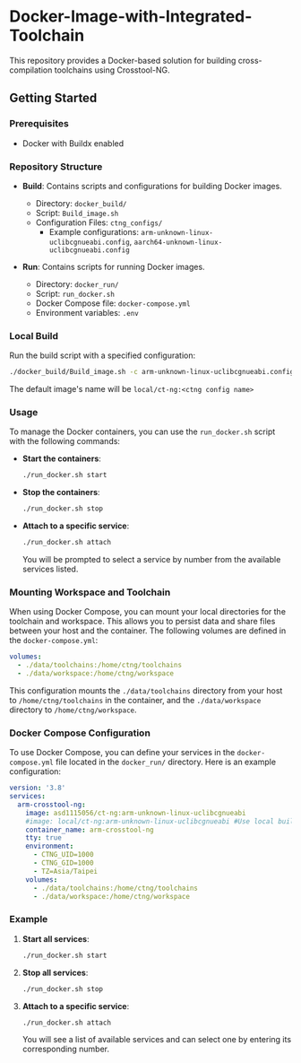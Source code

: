 # Docker-Image-with-Integrated-Toolchain

This repository provides a Docker-based solution for building cross-compilation toolchains using Crosstool-NG.

## Getting Started

### Prerequisites

- Docker with Buildx enabled

### Repository Structure

- **Build**: Contains scripts and configurations for building Docker images.
  - Directory: `docker_build/`
  - Script: `Build_image.sh`
  - Configuration Files: `ctng_configs/`
    - Example configurations: `arm-unknown-linux-uclibcgnueabi.config`, `aarch64-unknown-linux-uclibcgnueabi.config`

- **Run**: Contains scripts for running Docker images.
  - Directory: `docker_run/`
  - Script: `run_docker.sh`
  - Docker Compose file: `docker-compose.yml`
  - Environment variables: `.env`

### Local Build

Run the build script with a specified configuration:

```bash
./docker_build/Build_image.sh -c arm-unknown-linux-uclibcgnueabi.config
```

The default image's name will be `local/ct-ng:<ctng config name>`

### Usage

To manage the Docker containers, you can use the `run_docker.sh` script with the following commands:

- **Start the containers**:
  ```bash
  ./run_docker.sh start
  ```

- **Stop the containers**:
  ```bash
  ./run_docker.sh stop
  ```

- **Attach to a specific service**:
  ```bash
  ./run_docker.sh attach
  ```
  You will be prompted to select a service by number from the available services listed.

### Mounting Workspace and Toolchain

When using Docker Compose, you can mount your local directories for the toolchain and workspace. This allows you to persist data and share files between your host and the container. The following volumes are defined in the `docker-compose.yml`:

```yaml
volumes:
  - ./data/toolchains:/home/ctng/toolchains
  - ./data/workspace:/home/ctng/workspace
```

This configuration mounts the `./data/toolchains` directory from your host to `/home/ctng/toolchains` in the container, and the `./data/workspace` directory to `/home/ctng/workspace`.

### Docker Compose Configuration

To use Docker Compose, you can define your services in the `docker-compose.yml` file located in the `docker_run/` directory. Here is an example configuration:

```yaml
version: '3.8'
services:
  arm-crosstool-ng:
    image: asd1115056/ct-ng:arm-unknown-linux-uclibcgnueabi
    #image: local/ct-ng:arm-unknown-linux-uclibcgnueabi #Use local build image
    container_name: arm-crosstool-ng
    tty: true
    environment:
      - CTNG_UID=1000
      - CTNG_GID=1000
      - TZ=Asia/Taipei
    volumes:
      - ./data/toolchains:/home/ctng/toolchains
      - ./data/workspace:/home/ctng/workspace
```

### Example

1. **Start all services**:
   ```bash
   ./run_docker.sh start
   ```

2. **Stop all services**:
   ```bash
   ./run_docker.sh stop
   ```

3. **Attach to a specific service**:
   ```bash
   ./run_docker.sh attach
   ```
   You will see a list of available services and can select one by entering its corresponding number.